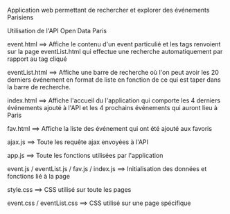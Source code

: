 Application web permettant de rechercher et explorer des événements Parisiens

Utilisation de l'API Open Data Paris

event.html ==> Affiche le contenu d'un event particulié et les tags renvoient sur la page eventList.html qui effectue une recherche automatiquement par rapport au tag cliqué

eventList.html ==> Affiche une barre de recherche où l'on peut avoir les 20 derniers événement en format de liste en fonction de ce qui est taper dans la barre de recherche.

index.html ==> Affiche l'accueil du l'application qui comporte les 4 derniers événements ajouté à l'API et les 4 prochains événements qui auront lieu à Paris

fav.html ==> Affiche la liste des événement qui ont été ajouté aux favoris

ajax.js ==> Toute les requête ajax envoyées à l'API

app.js ==> Toute les fonctions utilisées par l'application

event.js / eventList.js / fav.js / index.js ==> Initialisation des données et fonctions lié à la page

style.css ==> CSS utilisé sur toute les pages

event.css / eventList.css ==> CSS utilisé sur une page spécifique
